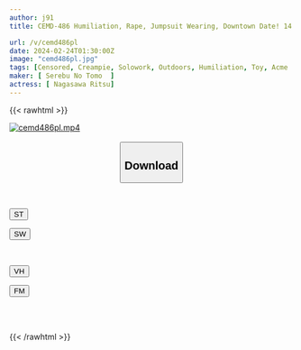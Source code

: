 ```yaml
---
author: j91
title: CEMD-486 Humiliation, Rape, Jumpsuit Wearing, Downtown Date! 14 Ritsu Nagasawa

url: /v/cemd486pl
date: 2024-02-24T01:30:00Z
image: "cemd486pl.jpg"
tags: [Censored, Creampie, Solowork, Outdoors, Humiliation, Toy, Acme · Orgasm	]
maker: [ Serebu No Tomo  ]
actress: [ Nagasawa Ritsu]
---
```



{{< rawhtml >}}

<div class="video" data-videoid="M9R7AkaejVTmpbr">
    <a href="javascript:;">
        <img src="/v/cemd486pl/cemd486pl.jpg" width="WIDTH" height="HEIGHT" alt="cemd486pl.mp4" loading="lazy">
    </a>
</div>

<script type="text/javascript" src="https://j91.asia/asset/on-demand-st.js"></script>

<br>
  <link rel="stylesheet" href="https://j91.asia/asset/bs5.css">
  
  <center>
  <button class="btn btn-primary" type="button" data-bs-toggle="collapse" data-bs-target=".multi-collapse" aria-expanded="false" aria-controls="multiCollapseExample1 multiCollapseExample2"><h2>Download</h2></button></center>
</p>
<div class="row">
  <div class="col">
    <div class="collapse multi-collapse" id="multiCollapseExample1">
      <div class="card card-body">
	      	      <br>
<div class="buttons">  
<p><a href="https://streamtape.to/v/M9R7AkaejVTmpbr" target="_blank"><button class="btn-hover color-3"><i class="fa fa-download"></i> ST</button></a></p>
<p><a href="https://cdnwish.com/wdrghxiv0hym" target="_blank"><button class="btn-hover color-2"><i class="fa fa-download"></i> SW</button></a></p></div>
    </div>
  </div>
</div>
  <div class="col">
    <div class="collapse multi-collapse" id="multiCollapseExample2">
      <div class="card card-body">
	      <br>
<div class="buttons">
<p><a href="javascript:;"><button class="btn-hover color-9"><i class="fa fa-download"></i> VH</button></a></p>
<p><a href="javascript:;"><button class="btn-hover color-8"><i class="fa fa-download"></i> FM</button></a></p></div>
<br><br>
      </div>
    </div>
  </div>
</div>

{{< /rawhtml >}}